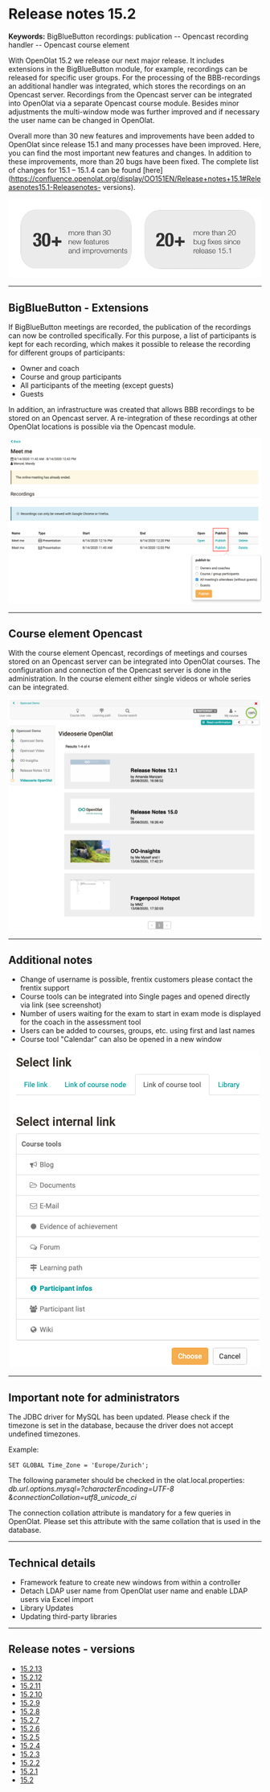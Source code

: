 # Release notes 15.2

**Keywords:**  BigBlueButton recordings: publication -- Opencast recording
handler -- Opencast course element

  

With OpenOlat 15.2 we release our next major release. It includes extensions
in the BigBlueButton module, for example, recordings can be released for
specific user groups. For the processing of the BBB-recordings an additional
handler was integrated, which stores the recordings on an Opencast server.
Recordings from the Opencast server can be integrated into OpenOlat via a
separate Opencast course module. Besides minor adjustments the multi-window
mode was further improved and if necessary the user name can be changed in
OpenOlat.

Overall more than 30 new features and improvements have been added to OpenOlat
since release 15.1 and many processes have been improved. Here, you can find
the most important new features and changes. In addition to these
improvements, more than 20 bugs have been fixed. The complete list of changes
for 15.1 – 15.1.4 can be found
[here](https://confluence.openolat.org/display/OO151EN/Release+notes+15.1#Releasenotes15.1-Releasenotes-
versions).

![](assets/152/Features_Improvements_Labels_EN.png)

  

* * *

  

## BigBlueButton - Extensions

If BigBlueButton meetings are recorded, the publication of the recordings can
now be controlled specifically. For this purpose, a list of participants is
kept for each recording, which makes it possible to release the recording for
different groups of participants:

  * Owner and coach
  * Course and group participants
  * All participants of the meeting (except guests)
  * Guests

  

In addition, an infrastructure was created that allows BBB recordings to be
stored on an Opencast server. A re-integration of these recordings at other
OpenOlat locations is possible via the Opencast module.

![](assets/152/Screenshot%202020-08-26%20at%2016.19.07.png)

  

* * *

  

## Course element Opencast

With the course element Opencast, recordings of meetings and courses stored on
an Opencast server can be integrated into OpenOlat courses. The configuration
and connection of the Opencast server is done in the administration. In the
course element either single videos or whole series can be integrated.

![](assets/152/Screenshot%202020-08-28%20at%2009.35.51.png)

  

* * *

  

## Additional notes

  * Change of username is possible, frentix customers please contact the frentix support
  * Course tools can be integrated into Single pages and opened directly via link (see screenshot)
  * Number of users waiting for the exam to start in exam mode is displayed for the coach in the assessment tool
  * Users can be added to courses, groups, etc. using first and last names
  * Course tool "Calendar" can also be opened in a new window

![](assets/152/Screenshot%202020-08-28%20at%2010.44.53.png)

  

* * *

  

## Important note for administrators

The JDBC driver for MySQL has been updated. Please check if the timezone is
set in the database, because the driver does not accept undefined timezones.

Example:

    
    
    SET GLOBAL Time_Zone = 'Europe/Zurich';

The following parameter should be checked in the olat.local.properties:  
 _db.url.options.mysql=?characterEncoding=UTF-8
&connectionCollation=utf8_unicode_ci_

The connection collation attribute is mandatory for a few queries in OpenOlat.
Please set this attribute with the same collation that is used in the
database.

  

* * *

  

## Technical details

  * Framework feature to create new windows from within a controller
  * Detach LDAP user name from OpenOlat user name and enable LDAP users via Excel import
  * Library Updates
  * Updating third-party libraries

  

* * *

  

## Release notes - versions

  * [15.2.13](https://jira.openolat.org/secure/ReleaseNote.jspa?projectId=10000&version=17012)
  * [15.2.12](https://jira.openolat.org/secure/ReleaseNote.jspa?projectId=10000&version=17011)
  * [15.2.11](https://jira.openolat.org/secure/ReleaseNote.jspa?projectId=10000&version=17009)
  * [15.2.10](https://jira.openolat.org/secure/ReleaseNote.jspa?projectId=10000&version=17006)
  * [15.2.9](https://jira.openolat.org/secure/ReleaseNote.jspa?projectId=10000&version=17003)
  * [15.2.8](https://jira.openolat.org/secure/ReleaseNote.jspa?projectId=10000&version=17001)
  * [15.2.7](https://jira.openolat.org/secure/ReleaseNote.jspa?projectId=10000&version=16946)
  * [15.2.6](https://jira.openolat.org/secure/ReleaseNote.jspa?projectId=10000&version=16944)
  * [15.2.5](https://jira.openolat.org/secure/ReleaseNote.jspa?projectId=10000&version=16943)
  * [15.2.4](https://jira.openolat.org/secure/ReleaseNote.jspa?projectId=10000&version=16942)
  * [15.2.3](https://jira.openolat.org/secure/ReleaseNote.jspa?projectId=10000&version=16940)
  * [15.2.2](https://jira.openolat.org/secure/ReleaseNote.jspa?projectId=10000&version=16939)
  * [15.2.1](https://jira.openolat.org/secure/ReleaseNote.jspa?projectId=10000&version=16937)
  * [15.2](https://jira.openolat.org/secure/ReleaseNote.jspa?projectId=10000&version=16923)

  

